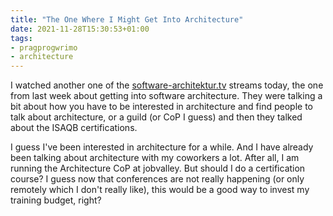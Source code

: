 ```yaml
---
title: "The One Where I Might Get Into Architecture"
date: 2021-11-28T15:30:53+01:00
tags:
- pragprogwrimo
- architecture
---
```


I watched another one of the [software-architektur.tv](https://software-architektur.tv/) streams today, the one from last week about getting into software architecture. They were talking a bit about how you have to be interested in architecture and find people to talk about architecture, or a guild (or CoP I guess) and then they talked about the ISAQB certifications.

I guess I've been interested in architecture for a while. And I have already been talking about architecture with my coworkers a lot. After all, I am running the Architecture CoP at jobvalley. But should I do a certification course? I guess now that conferences are not really happening (or only remotely which I don't really like), this would be a good way to invest my training budget, right?
